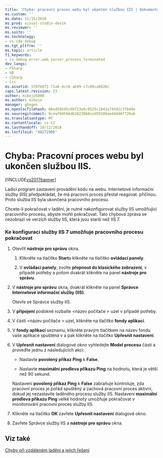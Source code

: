 ```yaml
---
title: 'Chyba: pracovní proces webu byl ukončen službou IIS | Dokumentace Microsoftu'
ms.custom: ''
ms.date: 11/15/2016
ms.prod: visual-studio-dev14
ms.reviewer: ''
ms.suite: ''
ms.technology:
- vs-ide-debug
ms.tgt_pltfrm: ''
ms.topic: article
f1_keywords:
- vs.debug.error.web_server_process_terminated
dev_langs:
- FSharp
- VB
- CSharp
- C++
ms.assetid: 5707b972-71a6-4cc6-ab99-c7c00ca8628c
caps.latest.revision: 23
author: mikejo5000
ms.author: mikejo
manager: ghogen
ms.openlocfilehash: 66ed595d5c6bf23e6c9525c1043a74592c3fb48e
ms.sourcegitcommit: 9ceaf69568d61023868ced59108ae4dd46f720ab
ms.translationtype: MT
ms.contentlocale: cs-CZ
ms.lasthandoff: 10/12/2018
ms.locfileid: "49272906"
---
```

# <a name="error-web-site-worker-process-has-been-terminated-by-iis"></a>Chyba: Pracovní proces webu byl ukončen službou IIS.
[!INCLUDE[vs2017banner](../includes/vs2017banner.md)]

Ladicí program zastavení provádění kódu na webu. Internetové informační služby (IIS) předpokládat, že má pracovní proces přestal reagovat. příčinou. Proto služba IIS byla ukončena pracovního procesu.  
  
 Chcete-li pokračovat v ladění, je nutné nakonfigurovat služby IIS umožňující pracovního procesu, abyste mohli pokračovat. Tato chybová zpráva se nezobrazí ve verzích služby IIS, která jsou starší než IIS 7.  
  
### <a name="to-configure-iis-7-to-allow-the-worker-process-to-continue"></a>Ke konfiguraci služby IIS 7 umožňuje pracovního procesu pokračovat  
  
1.  Otevřít **nástroje pro správu** okna.  
  
    1.  Klikněte na tlačítko **Start**a klikněte na tlačítko **ovládací panely**.  
  
    2.  V **ovládací panely**, zvolte **přepnout do klasického zobrazení**, v případě potřeby a potom dvakrát klikněte na panel **nástroje pro správu**.  
  
2.  V **nástroje pro správu** okna, dvakrát klikněte na panel **Správce Internetové informační služby (IIS)**.  
  
     Otevře se Správce služby IIS.  
  
3.  V **připojení** podokně rozbalte \<název počítače > uzel v případě potřeby.  
  
4.  V části \<název počítače > uzel, klikněte na tlačítko **fondy aplikací**.  
  
5.  V **fondy aplikací** seznamu, klikněte pravým tlačítkem na název fondu vaše aplikace spuštěná v a pak klikněte na tlačítko **Upřesnit nastavení**.  
  
6.  V **Upřesnit nastavení** dialogové okno vyhledejte **Model procesu** části a proveďte jednu z následujících akcí:  
  
    -   Nastavte **povolený příkaz Ping** k **False**.  
  
    -   Nastavte **maximální prodleva příkazu Ping** na hodnotu, která je větší než 90 sekund.  
  
     Nastavení **povolený příkaz Ping** k **False** zabraňuje kontroluje, zda pracovní proces je pořád spuštěný a zachová pracovní proces aktivní, dokud jej nezastavíte laděného procesu služby IIS. Nastavení **maximální prodleva příkazu Ping** velké hodnoty umožňuje pokračovat v monitorování pracovní proces služby IIS.  
  
7.  Klikněte na tlačítko **OK** zavřete **Upřesnit nastavení** dialogové okno.  
  
8.  Zavřete Správce služby IIS a **nástroje pro správu** okna.  
  
## <a name="see-also"></a>Viz také  
 [Chyby při vzdáleném ladění a jejich řešení](../debugger/remote-debugging-errors-and-troubleshooting.md)



